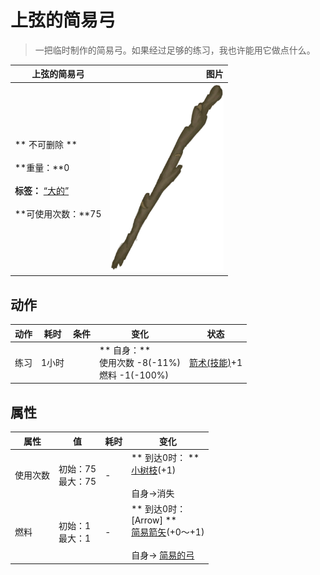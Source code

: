 # 上弦的简易弓  
> 一把临时制作的简易弓。如果经过足够的练习，我也许能用它做点什么。  
  
  上弦的简易弓  |   图片   
 ----  |  ----:   
 ** 不可删除 **<br><br>**重量：**0<br><br>**标签：**	[“大的”](tag_Large.md)<br><br>**可使用次数：**75  |  <img decoding="async" src="Sprite/StickLong.png" href="a.md" style="max-width:300px;max-height:300px;">   
  
## 动作  
动作  |  耗时  |  条件  |  变化  |  状态  
----  |  ----  |  ----  |  ----  |  ----  
练习<br>  |  1小时  |    |  ** 自身：**<br>使用次数  -8(-11%)<br>燃料  -1(-100%)  |  [箭术(技能)](Skill_Archery.md)+1  
## 属性   
属性  |  值  |  耗时  |  变化  
----  |  ----  |  ----  |  ----  
使用次数  |  初始：75<br>最大：75  |  -  |  ** 到达0时： **<br>  [小树枝](Sticks.md)(+1)<br><br>自身→消失  
燃料  |  初始：1<br>最大：1  |  -  |  ** 到达0时： **<br>** [Arrow] **<br>  [简易箭矢](ArrowSimple.md)(+0～+1)<br><br>自身→ [简易的弓](BowRustic.md)  


<script>document.title="上弦的简易弓 - 卡牌生存百科 Card Survival Wiki";</script>